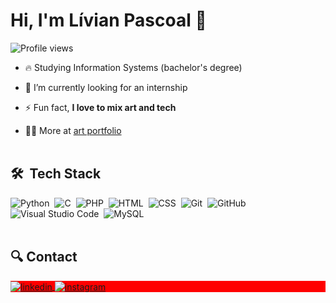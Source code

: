 <h1 align="left">Hi, I'm Lívian Pascoal 🦄</h1>
<p align="left"> <img src="https://komarev.com/ghpvc/?username=th1rt3en13&color=red" alt="Profile views" /> </p>

- 🔥 Studying Information Systems (bachelor's degree)

- 🔭 I’m currently looking for an internship

- ⚡ Fun fact, **I love to mix art and tech**

- 👩‍💻 More at [art portfolio](https://livianpascoal.wixsite.com/portfolio)
<br><br>

## 🛠 &nbsp;Tech Stack

![Python](https://img.shields.io/badge/-Python-05122A?style=flat&logo=python)&nbsp;
![C](https://img.shields.io/badge/-C-05122A?style=flat&logo=c)&nbsp;
![PHP](https://img.shields.io/badge/-PHP-05122A?style=flat&logo=php)&nbsp;
![HTML](https://img.shields.io/badge/-HTML-05122A?style=flat&logo=HTML5)&nbsp;
![CSS](https://img.shields.io/badge/-CSS-05122A?style=flat&logo=CSS3&logoColor=1572B6)&nbsp;
![Git](https://img.shields.io/badge/-Git-05122A?style=flat&logo=git)&nbsp;
![GitHub](https://img.shields.io/badge/-GitHub-05122A?style=flat&logo=github)&nbsp;
![Visual Studio Code](https://img.shields.io/badge/-Visual%20Studio%20Code-05122A?style=flat&logo=visual-studio-code&logoColor=007ACC)&nbsp;
![MySQL](https://img.shields.io/badge/-MySQL-05122A?style=flat&logo=mysql)&nbsp;
<br><br>

## 🔍 Contact

<p align="left" style="background:red">
<a href="https://www.linkedin.com/in/lívian-pascoal/" target="_blank">
  <img align="center" src="https://img.shields.io/badge/-livianpascoal-05122A?style=flat&logo=linkedin" alt="linkedin"/>
</a>
<a href="https://www.instagram.com/livianpascoal/" target="_blank">
 <img align="center" src="https://img.shields.io/badge/-livianpascoal-05122A?style=flat&logo=instagram" alt="instagram"/>
</a>
</p>



